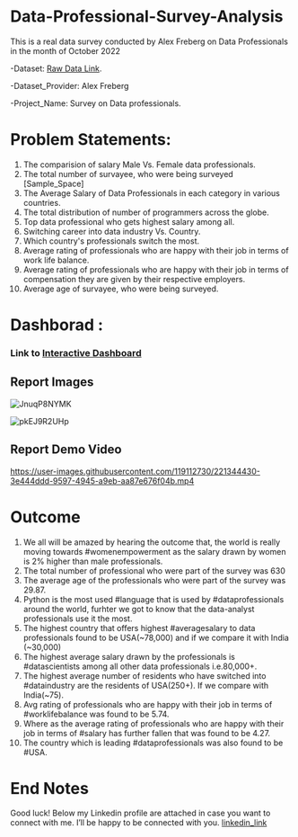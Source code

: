 # Data-Professional-Survey-Analysis
This is a real data survey conducted by Alex Freberg on Data Professionals in the month of October 2022

-Dataset: [Raw Data Link](https://github.com/AlexTheAnalyst/Power-BI/blob/main/Power%20BI%20-%20Final%20Project.xlsx).

-Dataset_Provider: Alex Freberg

-Project_Name: Survey on Data professionals.

# Problem Statements:
1) The comparision of salary Male Vs. Female data professionals.
2) The total number of survayee, who were being surveyed [Sample_Space]
3) The Average Salary of Data Professionals in each category in various countries.
4) The total distribution of number of programmers across the globe.
5) Top data professional who gets highest salary among all.
6) Switching career into data industry Vs. Country.
7) Which country's professionals switch the most.
8) Average rating of professionals who are happy with their job in terms of work life balance.
9) Average rating of professionals who are happy with their job in terms of compensation they are given by their respective employers.
10) Average age of survayee, who were being surveyed.

# Dashborad :
### Link to [Interactive Dashboard](https://app.powerbi.com/view?r=eyJrIjoiZjRiMzNlYzUtMTllMy00ZjEwLWJlZTktYzU3YjYyZjg2YzA4IiwidCI6IjBhMTM0ZWQ3LTliMDEtNDU2Ny05NzBjLWI1MmY2MGU2ZDgwMyJ9)


## Report Images

![JnuqP8NYMK](https://user-images.githubusercontent.com/119112730/221343895-4ffd1c67-e902-4b98-b1af-04b1b0f6bfa0.png)


![pkEJ9R2UHp](https://user-images.githubusercontent.com/119112730/221343903-d360d94b-4e33-4985-8383-639808d9d84e.png)



## Report Demo Video 


https://user-images.githubusercontent.com/119112730/221344430-3e444ddd-9597-4945-a9eb-aa87e676f04b.mp4




# Outcome

1) We all will be amazed by hearing the outcome that, the world is really moving towards #womenempowerment as the salary drawn by women is 2% higher than male professionals.
2) The total number of professional who were part of the survey was 630
3) The average age of the professionals who were part of the survey was 29.87.
4) Python is the most used #language that is used by #dataprofessionals around the world, furhter we got to know that the data-analyst professionals use it the most.
5) The highest country that offers highest #averagesalary to data professionals found to be USA(~78,000) and if we compare it with India (~30,000)
6) The highest average salary drawn by the professionals is #datascientists among all other data professionals i.e.80,000+.
7) The highest average number of residents who have switched into #dataindustry are the residents of USA(250+). If we compare with India(~75).
8) Avg rating of professionals who are happy with their job in terms of #worklifebalance was found to be 5.74.
9) Where as the average rating of professionals who are happy with their job in terms of #salary has further fallen that was found to be 4.27.
10) The country which is leading #dataprofessionals was also found to be #USA.

# End Notes
Good luck! Below my Linkedin profile are attached in case you want to connect with me. I’ll be happy to be connected with you.
[linkedin_link](https://www.linkedin.com/in/suraj-mishra-1a85aa222)
